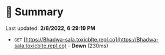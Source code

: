 # 📖 Summary
Last updated: **2/8/2022, 6:29:19 PM**

- `GET` [https://Bhadwa-sala.toxicblte.repl.co](https://Bhadwa-sala.toxicblte.repl.co) - **Down** (230ms)

